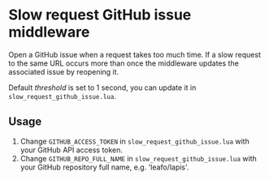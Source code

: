 # Slow request GitHub issue middleware

Open a GitHub issue when a request takes too much time. If a slow request to the same URL occurs more than once the middleware updates the associated issue by reopening it.

Default *threshold* is set to 1 second, you can update it in `slow_request_github_issue.lua`.

## Usage

1. Change `GITHUB_ACCESS_TOKEN` in `slow_request_github_issue.lua` with your GitHub API access token.
1. Change `GITHUB_REPO_FULL_NAME` in `slow_request_github_issue.lua` with your GitHub repository full name, e.g. 'leafo/lapis'.

